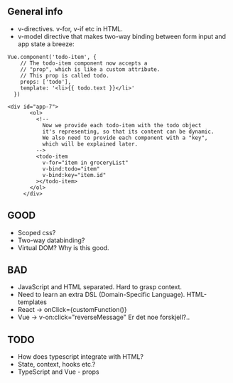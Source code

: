 
## General info
- v-directives. v-for, v-if etc in HTML.
- v-model directive that makes two-way binding between form input and app state a breeze:
```
Vue.component('todo-item', {
    // The todo-item component now accepts a
    // "prop", which is like a custom attribute.
    // This prop is called todo.
    props: ['todo'],
    template: '<li>{{ todo.text }}</li>'
  })
  
<div id="app-7">
       <ol>
         <!--
           Now we provide each todo-item with the todo object
           it's representing, so that its content can be dynamic.
           We also need to provide each component with a "key",
           which will be explained later.
         -->
         <todo-item
           v-for="item in groceryList"
           v-bind:todo="item"
           v-bind:key="item.id"
         ></todo-item>
       </ol>
     </div>
```


## GOOD
- Scoped css?
- Two-way databinding?
- Virtual DOM? Why is this good.

## BAD
- JavaScript and HTML separated. Hard to grasp context.
- Need to learn an extra DSL (Domain-Specific Language). HTML-templates
- React -> onClick={customFunction()} 
- Vue -> v-on:click="reverseMessage" Er det noe forskjell?..

## TODO
- How does typescript integrate with HTML?
- State, context, hooks etc.?
- TypeScript and Vue - props